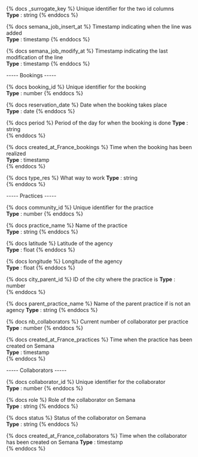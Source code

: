 {% docs _surrogate_key %}
Unique identifier for the two id columns  
**Type** : string
{% enddocs %}

{% docs semana_job_insert_at %}
Timestamp indicating when the line was added  
**Type** : timestamp
{% enddocs %}

{% docs semana_job_modify_at %}
Timestamp indicating the last modification of the line  
**Type** : timestamp
{% enddocs %}

----- Bookings -----

{% docs booking_id %}
Unique identifier for the booking  
**Type** : number
{% enddocs %}

{% docs reservation_date %}
Date when the booking takes place  
**Type** : date
{% enddocs %}

{% docs period %}
Period of the day for when the booking is done
**Type** : string  
{% enddocs %}

{% docs created_at_France_bookings %}
Time when the booking has been realized  
**Type** : timestamp  
{% enddocs %}

{% docs type_res %}
What way to work
**Type** : string  
{% enddocs %}

----- Practices -----

{% docs community_id %}
Unique identifier for the practice  
**Type** : number
{% enddocs %}

{% docs practice_name %}
Name of the practice  
**Type** : string
{% enddocs %}

{% docs latitude %}
Latitude of the agency  
**Type** : float
{% enddocs %}

{% docs longitude %}
Longitude of the agency  
**Type** : float
{% enddocs %}

{% docs city_parent_id %}
ID of the city where the practice is
**Type** : number  
{% enddocs %}

{% docs parent_practice_name %}
Name of the parent practice if is not an agency 
**Type** : string
{% enddocs %}

{% docs nb_collaborators %}
Current number of collaborator per practice 
**Type** : number
{% enddocs %}

{% docs created_at_France_practices %}
Time when the practice has been created on Semana  
**Type** : timestamp  
{% enddocs %}

----- Collaborators -----

{% docs collaborator_id %}
Unique identifier for the collaborator  
**Type** : number
{% enddocs %}

{% docs role %}
Role of the collaborator on Semana  
**Type** : string
{% enddocs %}

{% docs status %}
Status of the collaborator on Semana  
**Type** : string
{% enddocs %}

{% docs created_at_France_collaborators %}
Time when the collaborator has been created on Semana 
**Type** : timestamp  
{% enddocs %}
